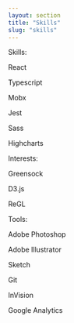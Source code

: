 ```yaml
---
layout: section
title: "Skills"
slug: "skills"
---
```


<div class="Skills">
    <p>
        <div class="skill-item skill-category">
            <p>Skills:</p>
        </div>
        <div class="skill-item">
            <p>React</p>
        </div>
        <div class="skill-item">
            <p>Typescript</p>
        </div>
        <div class="skill-item">
            <p>Mobx</p>
        </div>
        <div class="skill-item">
            <p>Jest</p>
        </div>
        <div class="skill-item">
            <p>Sass</p>
        </div>
        <div class="skill-item">
            <p>Highcharts</p>
        </div>
    </p>
    <p>
        <div class="skill-item skill-category">
            <p>Interests:</p>
        </div>
        <div class="skill-item">
            <p>Greensock</p>
        </div>
        <div class="skill-item">
            <p>D3.js</p>
        </div>
        <div class="skill-item">
            <p>ReGL</p>
        </div>
    </p>
    <p>
        <div class="skill-item skill-category">
            <p>Tools:</p>
        </div>
        <div class="skill-item">
            <p>Adobe Photoshop</p>
        </div>
        <div class="skill-item">
            <p>Adobe Illustrator</p>
        </div>
        <div class="skill-item">
            <p>Sketch</p>
        </div>
        <div class="skill-item">
            <p>Git</p>
        </div>
        <div class="skill-item">
            <p>InVision</p>
        </div>
        <div class="skill-item">
            <p>Google Analytics</p>
        </div>
    </p>
</div>
